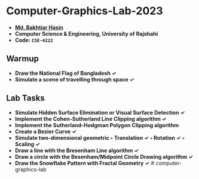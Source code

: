 # Computer-Graphics-Lab-2023

- **[Md. Bakhtiar Hasin](https://github.com/Hasin20108)**
- **Computer Science & Engineering, University of Rajshahi**
- **Code: `CSE-4222`**

## Warmup
- **Draw the National Flag of Bangladesh ✓**
- **Simulate a scene of travelling through space ✓**

## Lab Tasks
- **Simulate Hidden Surface Elimination or Visual Surface Detection ✓**
- **Implement the Cohen-Sutherland Line Clipping algorithm ✓**
- **Implement the Sutherland-Hodgman Polygon Clipping algorithm**
- **Create a Bezier Curve ✓**
- **Simulate two-dimensional geometric ◦ Translation ✓ ◦ Rotation ✓ ◦ Scaling ✓**
- **Draw a line with the Bresenham Line algorithm ✓** 
- **Draw a circle with the Besenham/Midpoint Circle Drawing algorithm ✓**
- **Draw the Snowflake Pattern with Fractal Geometry ✓**
#   c o m p u t e r - g r a p h i c s - l a b  
 